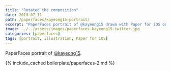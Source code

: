 ```yaml
---
title: "Rotated the composition"
date: 2013-07-11
path: /paperfaces/kayeong15-portrait/
excerpt: "PaperFaces portrait of @kayeong15 drawn with Paper for iOS on an iPad."
image: ../../assets/images/paperfaces-kayeong15-twitter.jpg
categories: [paperfaces]
tags: [portrait, illustration, Paper for iOS]
---
```


PaperFaces portrait of [@kayeong15](https://twitter.com/kayeong15).

{% include_cached boilerplate/paperfaces-2.md %}
